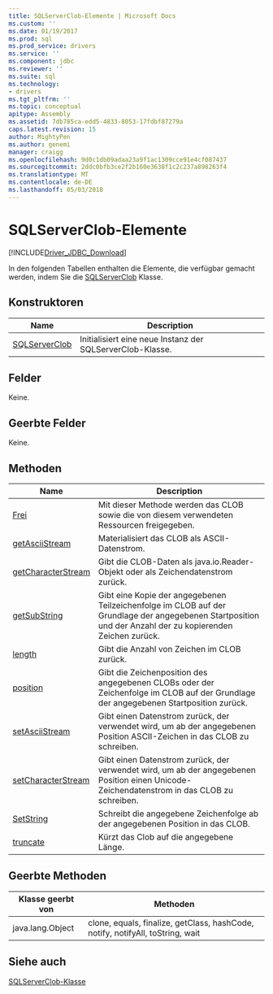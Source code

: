 ```yaml
---
title: SQLServerClob-Elemente | Microsoft Docs
ms.custom: ''
ms.date: 01/19/2017
ms.prod: sql
ms.prod_service: drivers
ms.service: ''
ms.component: jdbc
ms.reviewer: ''
ms.suite: sql
ms.technology:
- drivers
ms.tgt_pltfrm: ''
ms.topic: conceptual
apitype: Assembly
ms.assetid: 7db785ca-edd5-4833-8053-17fdbf87279a
caps.latest.revision: 15
author: MightyPen
ms.author: genemi
manager: craigg
ms.openlocfilehash: 9d0c1db09adaa23a9f1ac1309cce91e4cf087437
ms.sourcegitcommit: 2ddc0bfb3ce2f2b160e3638f1c2c237a898263f4
ms.translationtype: MT
ms.contentlocale: de-DE
ms.lasthandoff: 05/03/2018
---
```

# <a name="sqlserverclob-members"></a>SQLServerClob-Elemente
[!INCLUDE[Driver_JDBC_Download](../../../includes/driver_jdbc_download.md)]

  In den folgenden Tabellen enthalten die Elemente, die verfügbar gemacht werden, indem Sie die [SQLServerClob](../../../connect/jdbc/reference/sqlserverclob-class.md) Klasse.  
  
## <a name="constructors"></a>Konstruktoren  
  
|Name|Description|  
|----------|-----------------|  
|[SQLServerClob](../../../connect/jdbc/reference/sqlserverclob-constructor-sqlserverconnection-java-lang-string.md)|Initialisiert eine neue Instanz der SQLServerClob-Klasse.|  
  
## <a name="fields"></a>Felder  
 Keine.  
  
## <a name="inherited-fields"></a>Geerbte Felder  
 Keine.  
  
## <a name="methods"></a>Methoden  
  
|Name|Description|  
|----------|-----------------|  
|[Frei](../../../connect/jdbc/reference/free-method-sqlserverclob.md)|Mit dieser Methode werden das CLOB sowie die von diesem verwendeten Ressourcen freigegeben.|  
|[getAsciiStream](../../../connect/jdbc/reference/getasciistream-method-sqlserverclob.md)|Materialisiert das CLOB als ASCII-Datenstrom.|  
|[getCharacterStream](../../../connect/jdbc/reference/getcharacterstream-method-sqlserverclob.md)|Gibt die CLOB-Daten als java.io.Reader-Objekt oder als Zeichendatenstrom zurück.|  
|[getSubString](../../../connect/jdbc/reference/getsubstring-method-sqlserverclob.md)|Gibt eine Kopie der angegebenen Teilzeichenfolge im CLOB auf der Grundlage der angegebenen Startposition und der Anzahl der zu kopierenden Zeichen zurück.|  
|[length](../../../connect/jdbc/reference/length-method-sqlserverclob.md)|Gibt die Anzahl von Zeichen im CLOB zurück.|  
|[position](../../../connect/jdbc/reference/position-method-sqlserverclob.md)|Gibt die Zeichenposition des angegebenen CLOBs oder der Zeichenfolge im CLOB auf der Grundlage der angegebenen Startposition zurück.|  
|[setAsciiStream](../../../connect/jdbc/reference/setasciistream-method-sqlserverclob.md)|Gibt einen Datenstrom zurück, der verwendet wird, um ab der angegebenen Position ASCII-Zeichen in das CLOB zu schreiben.|  
|[setCharacterStream](../../../connect/jdbc/reference/setcharacterstream-method-sqlserverclob.md)|Gibt einen Datenstrom zurück, der verwendet wird, um ab der angegebenen Position einen Unicode-Zeichendatenstrom in das CLOB zu schreiben.|  
|[SetString](../../../connect/jdbc/reference/setstring-method-sqlserverclob.md)|Schreibt die angegebene Zeichenfolge ab der angegebenen Position in das CLOB.|  
|[truncate](../../../connect/jdbc/reference/truncate-method-sqlserverclob.md)|Kürzt das Clob auf die angegebene Länge.|  
  
## <a name="inherited-methods"></a>Geerbte Methoden  
  
|Klasse geerbt von|Methoden|  
|--------------------------|-------------|  
|java.lang.Object|clone, equals, finalize, getClass, hashCode, notify, notifyAll, toString, wait|  
  
## <a name="see-also"></a>Siehe auch  
 [SQLServerClob-Klasse](../../../connect/jdbc/reference/sqlserverclob-class.md)  
  
  
